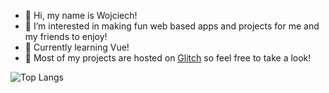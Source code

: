 - 👋 Hi, my name is Wojciech!
- 👀 I’m interested in making fun web based apps and projects for me and my friends to enjoy!
- 🌱 Currently learning Vue!
- 🐠 Most of my projects are hosted on [Glitch](https://glitch.com/@Wolf-dot) so feel free to take a look!

![Top Langs](https://github-readme-stats.vercel.app/api/top-langs/?username=Wolf-dot&layout=compact&hide=jupyter%20notebook)




<!---
Wolf-dot/Wolf-dot is a ✨ special ✨ repository because its `README.md` (this file) appears on your GitHub profile.
You can click the Preview link to take a look at your changes.
--->
